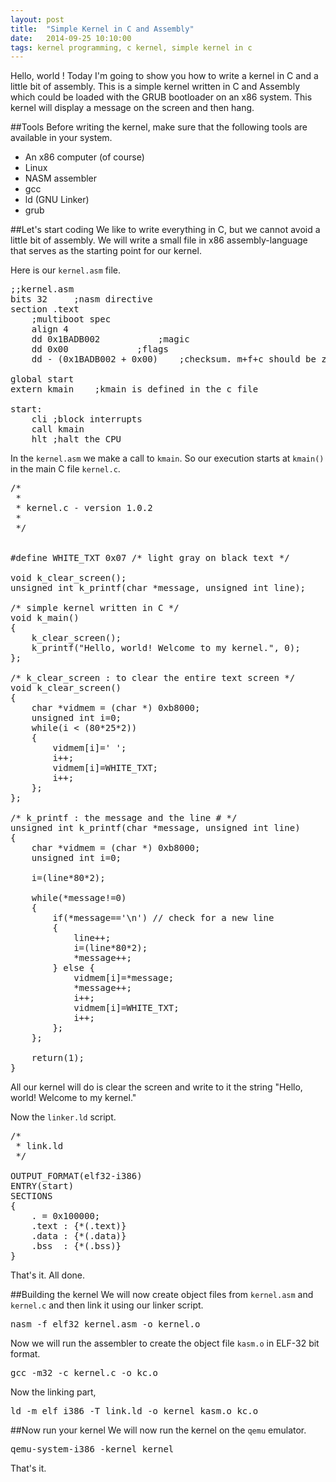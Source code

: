 ```yaml
---
layout: post
title:  "Simple Kernel in C and Assembly"
date:   2014-09-25 10:10:00
tags: kernel programming, c kernel, simple kernel in c
---
```

Hello, world ! Today I'm going to show you how to write a kernel in C and a little bit of assembly. This is a simple kernel written in C and Assembly which could be loaded with the GRUB bootloader on an x86 system. This kernel will
display a message on the screen and then hang.

##Tools
Before writing the kernel, make sure that the following tools are available in your system.
<ul>
<li>An x86 computer (of course)</li>
<li>Linux</li>
<li>NASM assembler</li>
<li>gcc</li>
<li>ld (GNU Linker)</li>
<li>grub</li>
</ul>

##Let's start coding
We like to write everything in C, but we cannot avoid a little bit of assembly. We will write a small file in x86
assembly-language that serves as the starting point for our kernel. 

Here is our <code>kernel.asm</code> file.
<pre>
;;kernel.asm
bits 32		;nasm directive
section .text
	;multiboot spec
	align 4
	dd 0x1BADB002			;magic
	dd 0x00				;flags
	dd - (0x1BADB002 + 0x00)	;checksum. m+f+c should be zero

global start
extern kmain	;kmain is defined in the c file

start:
	cli	;block interrupts
	call kmain
	hlt	;halt the CPU
</pre>

In the <code>kernel.asm</code> we make a call to <code>kmain</code>. So our execution starts at <code>kmain()</code> in the main C file <code>kernel.c</code>.
<pre>
/*
 *
 * kernel.c - version 1.0.2
 * 
 */


#define WHITE_TXT 0x07 /* light gray on black text */

void k_clear_screen();
unsigned int k_printf(char *message, unsigned int line);

/* simple kernel written in C */
void k_main() 
{
	k_clear_screen();
	k_printf("Hello, world! Welcome to my kernel.", 0);
};

/* k_clear_screen : to clear the entire text screen */
void k_clear_screen()
{
	char *vidmem = (char *) 0xb8000;
	unsigned int i=0;
	while(i < (80*25*2))
	{
		vidmem[i]=' ';
		i++;
		vidmem[i]=WHITE_TXT;
		i++;
	};
};

/* k_printf : the message and the line # */
unsigned int k_printf(char *message, unsigned int line)
{
	char *vidmem = (char *) 0xb8000;
	unsigned int i=0;

	i=(line*80*2);

	while(*message!=0)
	{
		if(*message=='\n') // check for a new line
		{
			line++;
			i=(line*80*2);
			*message++;
		} else {
			vidmem[i]=*message;
			*message++;
			i++;
			vidmem[i]=WHITE_TXT;
			i++;
		};
	};

	return(1);
}
</pre>
All our kernel will do is clear the screen and write to it the string "Hello, world! Welcome to my kernel."

Now the <code>linker.ld</code> script.
<pre>
/*
 * link.ld
 */

OUTPUT_FORMAT(elf32-i386)
ENTRY(start)
SECTIONS
{
	. = 0x100000;
	.text : {*(.text)}
	.data : {*(.data)}
	.bss  : {*(.bss)}
}
</pre>

That's it. All done.

##Building the kernel
We will now create object files from <code>kernel.asm</code> and <code>kernel.c</code> and then link it using our linker script.
<pre>
nasm -f elf32 kernel.asm -o kernel.o
</pre>
Now we will run the assembler to create the object file <code>kasm.o</code> in ELF-32 bit format.
<pre>
gcc -m32 -c kernel.c -o kc.o
</pre>
Now the linking part,
<pre>
ld -m elf_i386 -T link.ld -o kernel kasm.o kc.o
</pre>

##Now run your kernel
We will now run the kernel on the <code>qemu</code> emulator.
<pre>
qemu-system-i386 -kernel kernel
</pre>

That's it.
